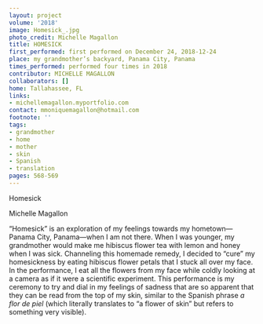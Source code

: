 ```yaml
---
layout: project
volume: '2018'
image: Homesick_.jpg
photo_credit: Michelle Magallon
title: HOMESICK
first_performed: first performed on December 24, 2018-12-24
place: my grandmother’s backyard, Panama City, Panama
times_performed: performed four times in 2018
contributor: MICHELLE MAGALLON
collaborators: []
home: Tallahassee, FL
links:
- michellemagallon.myportfolio.com
contact: mmoniquemagallon@hotmail.com
footnote: ''
tags:
- grandmother
- home
- mother
- skin
- Spanish
- translation
pages: 568-569
---
```




Homesick

Michelle Magallon

“Homesick” is an exploration of my feelings towards my hometown—Panama City, Panama—when I am not there. When I was younger, my grandmother would make me hibiscus flower tea with lemon and honey when I was sick. Channeling this homemade remedy, I decided to “cure” my homesickness by eating hibiscus flower petals that I stuck all over my face. In the performance, I eat all the flowers from my face while coldly looking at a camera as if it were a scientific experiment. This performance is my ceremony to try and dial in my feelings of sadness that are so apparent that they can be read from the top of my skin, similar to the Spanish phrase _a flor de piel_ (which literally translates to “a flower of skin” but refers to something very visible).
